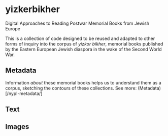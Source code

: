 # yizkerbikher
Digital Approaches to Reading Postwar Memorial Books from Jewish Europe

This is a collection of code designed to be reused and adapted to other forms of inquiry into the corpus of *yizkor bikher*, memorial books published by the Eastern European Jewish diaspora in the wake of the Second World War.

## Metadata

Information *about* these memorial books helps us to understand them as a corpus, sketching the contours of these collections. See more: (Metadata)[/nypl-metadata/]

## Text

## Images